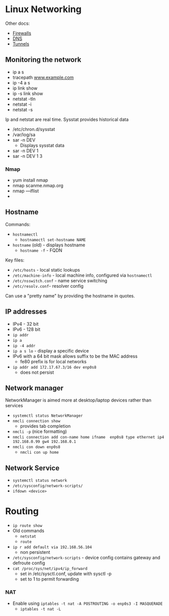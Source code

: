 # Linux Networking

Other docs:

* [Firewalls](LinuxNetworkingFirewalls.md)
* [DNS](LinuxNetworkingDns.md)
* [Tunnels](LinuxNetworkingTunnels.md)

## Monitoring the network

* ip a s
* tracepath www.example.com
* ip -4 a s
* ip link show
* ip -s link show 
* netstat -tln
* netstat -i
* netstat -s

Ip and netstat are real time. Sysstat provides historical data

* /etc/chron.d/sysstat
* /var/log/sa
* sar -n DEV
    * Displays sysstat data
* sar -n DEV 1
* sar -n DEV 1 3

### Nmap
* yum install nmap
* nmap scanme.nmap.org
* nmap —iflist
* 


## Hostname

Commands:

* `hostnamectl`
  * `hostnamectl set-hostname NAME`
* `hostname` (old) - displays hostname
  * `hostname -f` - FQDN

Key files:

* `/etc/hosts` - local static lookups
* `/etc/machine-info` - local machine info, configured via `hostnamectl`
* `/etc/nsswitch.conf` - name service switching
* `/etc/resolv.conf`- resolver config

Can use a "pretty name" by providing the hostname in quotes.


## IP addresses

* IPv4 - 32 bit 
* IPv6 - 128 bit
* `ip addr` 
* `ip a`
* `ip -4 addr`
* `ip a s lo` - display a specific device
* IPv6 with a 64 bit mask allows suffix to be the MAC address
    * fe80 prefix is for local networks
* `ip addr add 172.17.67.3/16 dev enp0s8`
    * does not persist

## Network manager

NetworkManager is aimed more at desktop/laptop devices rather than services

* `systemctl status NetworkManager`
* `nmcli connection show`
    * provides tab completion
* `nmcli -p` (nice formatting)
* `nmcli connection add con-name home ifname  enp0s8 type ethernet ip4 192.168.0.99 gw4 192.168.0.1`
* `nmcli con down enp0s8`
    * `nmcli con up home`

## Network Service

* `systemctl status network`
* `/etc/sysconfig/network-scripts/`
* `ifdown <device>`

# Routing

* `ip route show`
* Old commands
    * `netstat`
    * `route`
* `ip r add default via 192.168.56.104`
    * non persistent
* `/etc/sysconfig/network-scripts` - device config contains gateway and defroute config
* `cat /proc/sys/net/ipv4/ip_forward`
    * set in /etc/sysctl.conf, update with sysctl -p
    * set to 1 to permit forwarding

### NAT

* Enable using `iptables -t nat -A POSTROUTING -o enp0s3 -I MASQUERADE `
    * `iptables -t nat -L`

